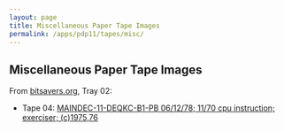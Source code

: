 ```yaml
---
layout: page
title: Miscellaneous Paper Tape Images
permalink: /apps/pdp11/tapes/misc/
---
```


Miscellaneous Paper Tape Images
-------------------------------

From [bitsavers.org](http://bitsavers.trailing-edge.com/bits/DEC/pdp11/papertapeimages/20040101/), Tray 02:

- Tape 04: [MAINDEC-11-DEQKC-B1-PB 06/12/78; 11/70 cpu instruction; exerciser; (c)1975,76](MAINDEC-11-DEQKC-B1-PB.json)
